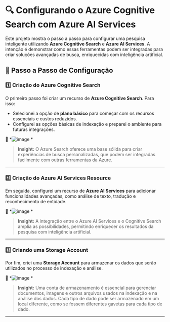 # 🔍 Configurando o Azure Cognitive Search com Azure AI Services

Este projeto mostra o passo a passo para configurar uma pesquisa inteligente utilizando **Azure Cognitive Search** e **Azure AI Services**. A intenção é demonstrar como essas ferramentas podem ser integradas para criar soluções avançadas de busca, enriquecidas com inteligência artificial.

## 🚀 Passo a Passo de Configuração

### 1️⃣ Criação do Azure Cognitive Search

O primeiro passo foi criar um recurso de **Azure Cognitive Search**. Para isso:  
- Selecionei a opção de **plano básico** para começar com os recursos essenciais e custos reduzidos.  
- Configurei as opções básicas de indexação e preparei o ambiente para futuras integrações.

📸 *![image](https://github.com/user-attachments/assets/91c7db66-6d2b-4682-ac21-badab6bf45e0)
*  

> **Insight:** O Azure Search oferece uma base sólida para criar experiências de busca personalizadas, que podem ser integradas facilmente com outras ferramentas da Azure.

---

### 2️⃣ Criação do Azure AI Services Resource

Em seguida, configurei um recurso de **Azure AI Services** para adicionar funcionalidades avançadas, como análise de texto, tradução e reconhecimento de entidade.

📸 *![image](https://github.com/user-attachments/assets/02959e18-1d20-4096-91c8-6051f854d729)
*  

> **Insight:** A integração entre o Azure AI Services e o Cognitive Search amplia as possibilidades, permitindo enriquecer os resultados da pesquisa com inteligência artificial.

---

### 3️⃣ Criando uma Storage Account

Por fim, criei uma **Storage Account** para armazenar os dados que serão utilizados no processo de indexação e análise.

📸 *![image](https://github.com/user-attachments/assets/ac34b5fe-7e96-4401-855c-eae221626894)
*  

> **Insight:** Uma conta de armazenamento é essencial para gerenciar documentos, imagens e outros arquivos usados na indexação e na análise dos dados. Cada tipo de dado pode ser armazenado em um local diferente, como se fossem diferentes gavetas para cada tipo de dado.

---

